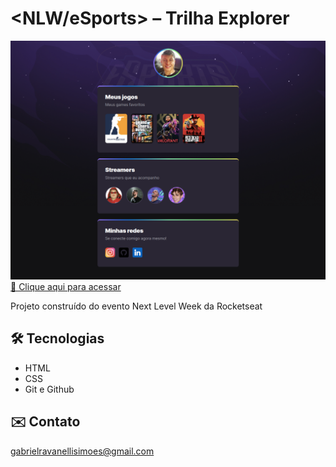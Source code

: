 # <NLW/eSports> – Trilha Explorer

![preview](./.github/preview.png)
[🔗 Clique aqui para acessar](https://gabrielravanelli.github.io/nlw/)

Projeto construído do evento Next Level Week da Rocketseat

## 🛠️ Tecnologias

- HTML
- CSS
- Git e Github

## ✉️ Contato

gabrielravanellisimoes@gmail.com

